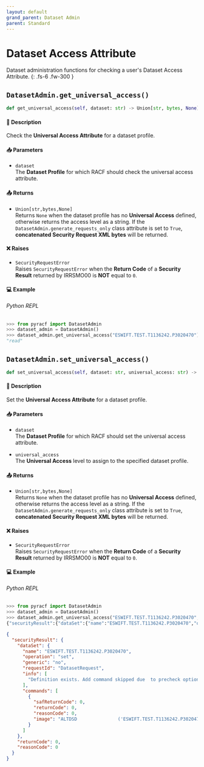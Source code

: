 ```yaml
---
layout: default
grand_parent: Dataset Admin
parent: Standard
---
```


# Dataset Access Attribute

Dataset administration functions for checking a user's Dataset Access Attribute. 
{: .fs-6 .fw-300 }

## `DatasetAdmin.get_universal_access()`

```python
def get_universal_access(self, dataset: str) -> Union[str, bytes, None]:
```

#### 📄 Description

Check the **Universal Access Attribute** for a dataset profile.

#### 📥 Parameters
* `dataset`<br>
  The **Dataset Profile** for which RACF should check the universal access attribute.

#### 📤 Returns
* `Union[str,bytes,None]`<br>
  Returns `None` when the dataset profile has no **Universal Access** defined, otherwise returns the access level as a string. If the `DatasetAdmin.generate_requests_only` class attribute is set to `True`, **concatenated Security Request XML bytes** will be returned.

#### ❌ Raises
* `SecurityRequestError`<br>
  Raises `SecurityRequestError` when the **Return Code** of a **Security Result** returned by IRRSMO00 is **NOT** equal to `0`.

#### 💻 Example

###### Python REPL
```python
>>> from pyracf import DatasetAdmin
>>> dataset_admin = DatasetAdmin()
>>> dataset_admin.get_universal_access("ESWIFT.TEST.T1136242.P3020470")
"read"
```

## `DatasetAdmin.set_universal_access()`

```python
def set_universal_access(self, dataset: str, universal_access: str) -> Union[str, bytes, None]:
```

#### 📄 Description

Set the **Universal Access Attribute** for a dataset profile.

#### 📥 Parameters
* `dataset`<br>
  The **Dataset Profile** for which RACF should set the universal access attribute.

* `universal_access`<br>
  The **Universal Access** level to assign to the specified dataset profile.

#### 📤 Returns
* `Union[str,bytes,None]`<br>
  Returns `None` when the dataset profile has no **Universal Access** defined, otherwise returns the access level as a string. If the `DatasetAdmin.generate_requests_only` class attribute is set to `True`, **concatenated Security Request XML bytes** will be returned.

#### ❌ Raises
* `SecurityRequestError`<br>
  Raises `SecurityRequestError` when the **Return Code** of a **Security Result** returned by IRRSMO00 is **NOT** equal to `0`.

#### 💻 Example

###### Python REPL
```python
>>> from pyracf import DatasetAdmin
>>> dataset_admin = DatasetAdmin()
>>> dataset_admin.get_universal_access("ESWIFT.TEST.T1136242.P3020470","ALTER")
{"securityResult":{"dataSet":{"name":"ESWIFT.TEST.T1136242.P3020470","operation":"set","generic":"no","requestId":"DatasetRequest","info":["Definition exists. Add command skipped due  to precheck option"],"commands":[{"safReturnCode":0,"returnCode":0,"reasonCode":0,"image":"ALTDSD               ('ESWIFT.TEST.T1136242.P3020470')  UACC        (Alter)"}]},"returnCode":0,"reasonCode":0}}
```

```json
{
  "securityResult": {
    "dataSet": {
      "name": "ESWIFT.TEST.T1136242.P3020470",
      "operation": "set",
      "generic": "no",
      "requestId": "DatasetRequest",
      "info": [
        "Definition exists. Add command skipped due  to precheck option"
      ],
      "commands": [
        {
          "safReturnCode": 0,
          "returnCode": 0,
          "reasonCode": 0,
          "image": "ALTDSD               ('ESWIFT.TEST.T1136242.P3020470')  UACC        (Alter)"
        }
      ]
    },
    "returnCode": 0,
    "reasonCode": 0
  }
}
```
